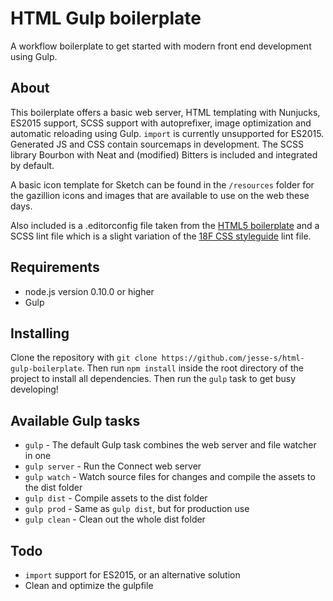 # HTML Gulp boilerplate
A workflow boilerplate to get started with modern front end development using Gulp.

## About
This boilerplate offers a basic web server, HTML templating with Nunjucks, ES2015 support, SCSS support with autoprefixer, image optimization and automatic reloading using Gulp. `import` is currently unsupported for ES2015. Generated JS and CSS contain sourcemaps in development. The SCSS library Bourbon with Neat and (modified) Bitters is included and integrated by default.

A basic icon template for Sketch can be found in the `/resources` folder for the gazillion icons and images that are available to use on the web these days.

Also included is a .editorconfig file taken from the [HTML5 boilerplate](https://github.com/h5bp/html5-boilerplate) and a SCSS lint file which is a slight variation of the [18F CSS styleguide](https://pages.18f.gov/frontend/css-coding-styleguide/) lint file.

## Requirements
* node.js version 0.10.0 or higher
* Gulp

## Installing
Clone the repository with `git clone https://github.com/jesse-s/html-gulp-boilerplate`. Then run `npm install` inside the root directory of the project to install all dependencies. Then run the `gulp` task to get busy developing!

## Available Gulp tasks
* `gulp` - The default Gulp task combines the web server and file watcher in one
* `gulp server` - Run the Connect web server
* `gulp watch` - Watch source files for changes and compile the assets to the dist folder
* `gulp dist` - Compile assets to the dist folder
* `gulp prod` - Same as `gulp dist`, but for production use
* `gulp clean` - Clean out the whole dist folder

## Todo
* `import` support for ES2015, or an alternative solution
* Clean and optimize the gulpfile